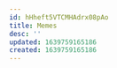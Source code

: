 ```yaml
---
id: hHheft5VTCMHAdrx08pAo
title: Memes
desc: ''
updated: 1639759165186
created: 1639759165186
---
```


